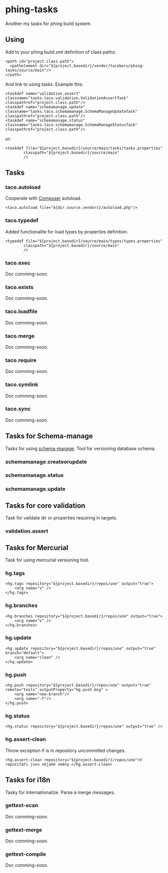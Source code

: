 phing-tasks
===========

Another my tasks for phing build system.


## Using ##
Add to your phing build.xml definition of class paths:

    <path id="project.class.path">
      <pathelement dir="${project.basedir}/vendor/tacoberu/phing-tasks/source/main"/>
    </path>


And link to using tasks. Example this:

    <taskdef name="validation.assert" classname="tasks.taco.validation.ValidationAssertTask" classpathref="project.class.path"/>
    <taskdef name="schemamanage.update" classname="tasks.taco.schemamanage.SchemaManageUpdateTask" classpathref="project.class.path"/>
    <taskdef name="schemamanage.status" classname="tasks.taco.schemamanage.SchemaManageStatusTask" classpathref="project.class.path"/>

or:

    <taskdef file="${project.basedir}/source/main/tasks/tasks.properties"
    		classpath="${project.basedir}/source/main"
    		/>


## Tasks ##

### taco.autoload ###
Cooperate with [Composer](https://getcomposer.org/) autoload.

    <taco.autoload file="${dir.source.vendors}/autoload.php"/>


### taco.typedef ###
Added functionalite for load types by properties definition.

    <typedef file="${project.basedir}/source/main/types/types.properties"
    		classpath="${project.basedir}/source/main"
    		/>


### taco.exec ###
Doc comming-soon.

### taco.exists ###
Doc comming-soon.

### taco.loadfile ###
Doc comming-soon.

### taco.merge ###
Doc comming-soon.

### taco.require ###
Doc comming-soon.

### taco.symlink ###
Doc comming-soon.

### taco.sync ###
Doc comming-soon.


## Tasks for Schema-manage ##
Tasks for using [schema-manage](http://taco-beru.name/schema-manage). Tool for versioning database schema.

### schemamanage.createorupdate ###

### schemamanage.status ###

### schemamanage.update ###


## Tasks for core validation ##
Task for validate dir or properties requiring in targets.

### validation.assert ###


## Tasks for Mercurial ##
Task for using mercurial versioning tool.

### hg.tags ###

    <hg.tags repository="${project.basedir}/repos/une" output="true">
    	<arg name="v" />
    </hg.tags>


### hg.branches ###

    <hg.branches repository="${project.basedir}/repos/une" output="true">
    	<arg name="v" />
    </hg.branches>


### hg.update ###

    <hg.update repository="${project.basedir}/repos/une" output="true" branch="default">
    	<arg name="clean" />
    </hg.update>


### hg.push ###

    <hg.push repository="${project.basedir}/repos/une" output="true" remote="testx" outputProperty="hg.push.msg" >
    	<arg name="new-branch"/>
    	<arg name="-f"/>
    </hg.push>


### hg.status ###

    <hg.status repository="${project.basedir}/repos/une" output="true" />


### hg.assert-clean ###
Throw exception if is in repository uncommitled changes.

    <hg.assert-clean repository="${project.basedir}/repos/une">V repozitáři jsou nějaké změny.</hg.assert-clean>




## Tasks for i18n ##
Tasky for internationalize. Parse a merge messages.

### gettext-scan ###
Doc comming-soon.

### gettext-merge ###
Doc comming-soon.

### gettext-compile ###
Doc comming-soon.
